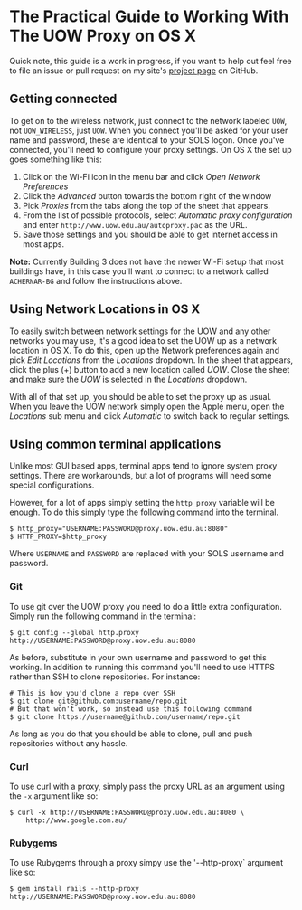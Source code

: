 # The Practical Guide to Working With The UOW Proxy on OS X

Quick note, this guide is a work in progress, if you want to help out feel free
to file an issue or pull request on my site's [project page][site_repo] on
GitHub.

[site_repo]: https://github.com/rpwll/rpwll.github.com

## Getting connected

To get on to the wireless network, just connect to the network labeled `UOW`,
not `UOW_WIRELESS`, just `UOW`. When you connect you'll be asked for your user
name and password, these are identical to your SOLS logon. Once you've
connected, you'll need to configure your proxy settings. On OS X the set up
goes something like this:

1. Click on the Wi-Fi icon in the menu bar and click *Open Network Preferences*
2. Click the *Advanced* button towards the bottom right of the window
3. Pick *Proxies* from the tabs along the top of the sheet that appears.
4. From the list of possible protocols, select *Automatic proxy configuration*
   and enter `http://www.uow.edu.au/autoproxy.pac` as the URL.
5. Save those settings and you should be able to get internet access in most apps.

**Note:** Currently Building 3 does not have the newer Wi-Fi setup that most
buildings have, in this case you'll want to connect to a network called
`ACHERNAR-BG` and follow the instructions above.

## Using Network Locations in OS X

To easily switch between network settings for the UOW and any other networks
you may use, it's a good idea to set the UOW up as a network location in OS X.
To do this, open up the Network preferences again and pick *Edit Locations*
from the *Locations* dropdown. In the sheet that appears, click the plus (+)
button to add a new location called *UOW*. Close the sheet and make sure the
*UOW* is selected in the *Locations* dropdown.

With all of that set up, you should be able to set the proxy up as usual. When
you leave the UOW network simply open the Apple menu, open the *Locations* sub
menu and click *Automatic* to switch back to regular settings.

## Using common terminal applications

Unlike most GUI based apps, terminal apps tend to ignore system proxy settings.
There are workarounds, but a lot of programs will need some special
configurations.

However, for a lot of apps simply setting the `http_proxy` variable will be
enough. To do this simply type the following command into the terminal.

	$ http_proxy="USERNAME:PASSWORD@proxy.uow.edu.au:8080"
	$ HTTP_PROXY=$http_proxy

Where `USERNAME` and `PASSWORD` are replaced with your SOLS username and
password.

### Git

To use git over the UOW proxy you need to do a little extra configuration.
Simply run the following command in the terminal:

	$ git config --global http.proxy http://USERNAME:PASSWORD@proxy.uow.edu.au:8080

As before, substitute in your own username and password to get this working. In
addition to running this command you'll need to use HTTPS rather than SSH to
clone repositories. For instance:
	
	# This is how you'd clone a repo over SSH
	$ git clone git@github.com:username/repo.git
	# But that won't work, so instead use this following command
	$ git clone https://username@github.com/username/repo.git

As long as you do that you should be able to clone, pull and push repositories
without any hassle.

### Curl

To use curl with a proxy, simply pass the proxy URL as an argument using the `-x` argument like so: 

	$ curl -x http://USERNAME:PASSWORD@proxy.uow.edu.au:8080 \
		http://www.google.com.au/

### Rubygems

To use Rubygems through a proxy simpy use the '--http-proxy` argument like so:

	$ gem install rails --http-proxy http://USERNAME:PASSWORD@proxy.uow.edu.au:8080

